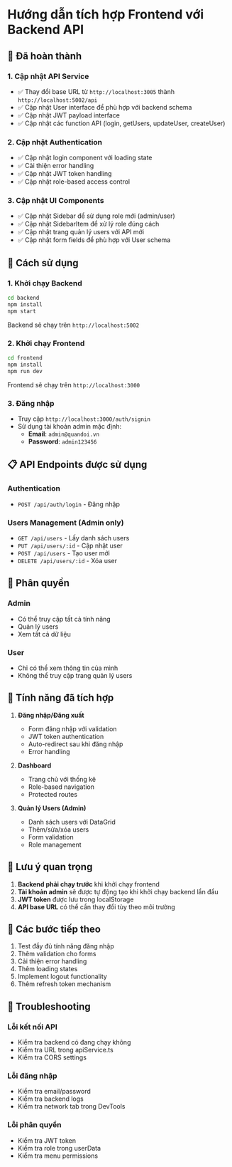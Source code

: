 # Hướng dẫn tích hợp Frontend với Backend API

## 🚀 Đã hoàn thành

### 1. **Cập nhật API Service**
- ✅ Thay đổi base URL từ `http://localhost:3005` thành `http://localhost:5002/api`
- ✅ Cập nhật User interface để phù hợp với backend schema
- ✅ Cập nhật JWT payload interface
- ✅ Cập nhật các function API (login, getUsers, updateUser, createUser)

### 2. **Cập nhật Authentication**
- ✅ Cập nhật login component với loading state
- ✅ Cải thiện error handling
- ✅ Cập nhật JWT token handling
- ✅ Cập nhật role-based access control

### 3. **Cập nhật UI Components**
- ✅ Cập nhật Sidebar để sử dụng role mới (admin/user)
- ✅ Cập nhật SidebarItem để xử lý role đúng cách
- ✅ Cập nhật trang quản lý users với API mới
- ✅ Cập nhật form fields để phù hợp với User schema

## 🔧 Cách sử dụng

### 1. **Khởi chạy Backend**
```bash
cd backend
npm install
npm start
```
Backend sẽ chạy trên `http://localhost:5002`

### 2. **Khởi chạy Frontend**
```bash
cd frontend
npm install
npm run dev
```
Frontend sẽ chạy trên `http://localhost:3000`

### 3. **Đăng nhập**
- Truy cập `http://localhost:3000/auth/signin`
- Sử dụng tài khoản admin mặc định:
  - **Email**: `admin@quandoi.vn`
  - **Password**: `admin123456`

## 📋 API Endpoints được sử dụng

### Authentication
- `POST /api/auth/login` - Đăng nhập

### Users Management (Admin only)
- `GET /api/users` - Lấy danh sách users
- `PUT /api/users/:id` - Cập nhật user
- `POST /api/users` - Tạo user mới
- `DELETE /api/users/:id` - Xóa user

## 🔐 Phân quyền

### Admin
- Có thể truy cập tất cả tính năng
- Quản lý users
- Xem tất cả dữ liệu

### User
- Chỉ có thể xem thông tin của mình
- Không thể truy cập trang quản lý users

## 🎯 Tính năng đã tích hợp

1. **Đăng nhập/Đăng xuất**
   - Form đăng nhập với validation
   - JWT token authentication
   - Auto-redirect sau khi đăng nhập
   - Error handling

2. **Dashboard**
   - Trang chủ với thống kê
   - Role-based navigation
   - Protected routes

3. **Quản lý Users (Admin)**
   - Danh sách users với DataGrid
   - Thêm/sửa/xóa users
   - Form validation
   - Role management

## 🚨 Lưu ý quan trọng

1. **Backend phải chạy trước** khi khởi chạy frontend
2. **Tài khoản admin** sẽ được tự động tạo khi khởi chạy backend lần đầu
3. **JWT token** được lưu trong localStorage
4. **API base URL** có thể cần thay đổi tùy theo môi trường

## 🔄 Các bước tiếp theo

1. Test đầy đủ tính năng đăng nhập
2. Thêm validation cho forms
3. Cải thiện error handling
4. Thêm loading states
5. Implement logout functionality
6. Thêm refresh token mechanism

## 🐛 Troubleshooting

### Lỗi kết nối API
- Kiểm tra backend có đang chạy không
- Kiểm tra URL trong apiService.ts
- Kiểm tra CORS settings

### Lỗi đăng nhập
- Kiểm tra email/password
- Kiểm tra backend logs
- Kiểm tra network tab trong DevTools

### Lỗi phân quyền
- Kiểm tra JWT token
- Kiểm tra role trong userData
- Kiểm tra menu permissions





